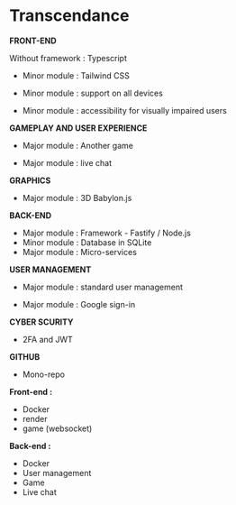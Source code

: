 # Transcendance

**FRONT-END**

Without framework : Typescript

- Minor module : Tailwind CSS

- Minor module : support on all devices

- Minor module : accessibility for visually impaired users

**GAMEPLAY AND USER EXPERIENCE**

- Major module : Another game

- Major module : live chat

**GRAPHICS**

- Major module : 3D Babylon.js

**BACK-END**

- Major module : Framework - Fastify / Node.js
- Minor module : Database in SQLite
- Major module : Micro-services

**USER MANAGEMENT**

- Major module : standard user management

- Major module : Google sign-in

**CYBER SCURITY**
- 2FA and JWT


**GITHUB**

- Mono-repo

**Front-end :** 

- Docker
- render
- game (websocket)

**Back-end :** 

- Docker
- User management
- Game
- Live chat

